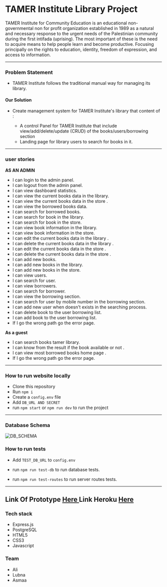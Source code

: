 # TAMER Institute Library Project 

TAMER Institute for Community Education is an educational non-governmental non for profit organization established in 1989 as a natural and necessary response to the urgent needs of the Palestinian community during the first intifada (uprising). The most important of these is the need to acquire means to help people learn and become productive. Focusing principally on the rights to education, identity, freedom of expression, and access to information.

 ---------------------------
### Problem Statement

* TAMER Institute follows the traditional manual way for managing its library.


#### Our Solution 

* Create management system for TAMER Institute's library that content of :

  * A control Panel for TAMER Institute that include view/add/delete/update (CRUD) of the books/users/borrowing section
  * Landing page for library users to search for books in it.

 ---------------------------
 
 ### user stories
**AS AN ADMIN**
 
* I can login to the admin panel.
* I can logout from the admin panel.
* I can view dashboard statistics. 
* I can view the current books data in the library. 
* I can view the current books data in the store . 
* I can view the borrowed books data. 
* I can search for borrowed books.
* I can  search for book in the library.
* I can  search for book in the store.
* I can view book information in the library.
* I can view book information in the store.
* I can edit the current books data  in the library .
* I can delete the current books data  in the library .
* I can edit the current books data  in the store .
* I can delete the current books data  in the store .
* I can add new books.
* I can add new books in the library.
* I can add new books in the store.
* I can view users.
* I can search for user.
* I can view borrowers.
* I can search for borrower.
* I can view the borrowing section.
* I can search for user by mobile number in the borrowing section.
* I can add new user when doesn't exists in the searching process.
* I can delete book to the user borrowing list.
* I can add book to the user borrowing list.
* If I go the wrong path go the error page.

**As a guest**

* I can search books tamer library.
* I can know from the result if the book available or not .
* I can view most borrowed books home page .
* If I go the wrong path  go the error page.


 --------------------------- 
 
### How to run website locally 
- Clone this repository
- Run ```npm i```
- Create a ```config.env``` file
- Add ```DB_URL AND SECRET``` 
- run ```npm start``` or ```npm run dev``` to run the project

 ---------------------------
 
 ### Database Schema
 ![DB_SCHEMA](https://files.gitter.im/lubnaabd/et3f/db2.png)


### How to run tests
- Add ```TEST_DB_URL``` to ```config.env``` 

- run ```npm run test-db``` to run database tests.
- run ```npm run test-routes``` to run server routes tests.
 ---------------------------
Link Of Prototype [Here ](https://www.figma.com/proto/bvtedIRRYAB3T86hrSEtJiKz/tamer-project?node-id=119%3A64&scaling=min-zoom&redirected=1)
Link Heroku [Here ](https://tamer-project.herokuapp.com/admin/)
 ---------------------------
### Tech stack
- Express.js
- PostgreSQL
- HTML5
- CSS3
- Javascript

### Team
- Ali
- Lubna
- Asmaa
